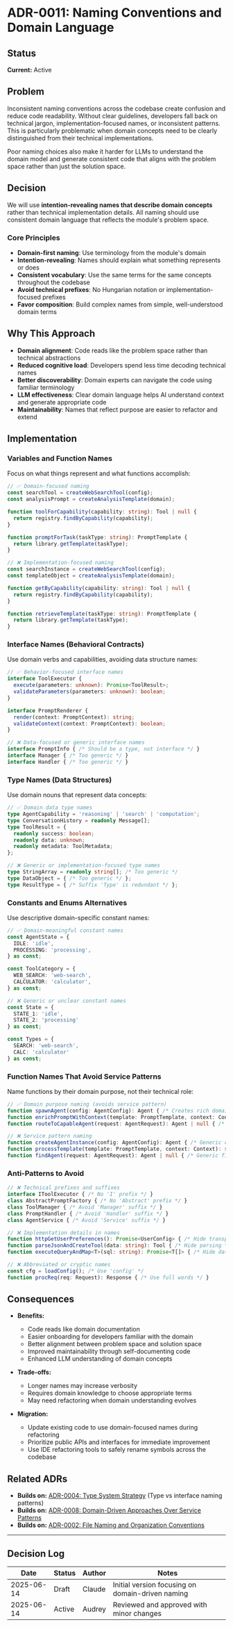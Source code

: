 # ADR-0011: Naming Conventions and Domain Language

## Status

**Current:** Active

## Problem

Inconsistent naming conventions across the codebase create confusion and reduce code readability. Without clear guidelines, developers fall back on technical jargon, implementation-focused names, or inconsistent patterns. This is particularly problematic when domain concepts need to be clearly distinguished from their technical implementations.

Poor naming choices also make it harder for LLMs to understand the domain model and generate consistent code that aligns with the problem space rather than just the solution space.

## Decision

We will use **intention-revealing names that describe domain concepts** rather than technical implementation details. All naming should use consistent domain language that reflects the module's problem space.

### Core Principles

- **Domain-first naming**: Use terminology from the module's domain
- **Intention-revealing**: Names should explain what something represents or does
- **Consistent vocabulary**: Use the same terms for the same concepts throughout the codebase
- **Avoid technical prefixes**: No Hungarian notation or implementation-focused prefixes
- **Favor composition**: Build complex names from simple, well-understood domain terms

## Why This Approach

- **Domain alignment**: Code reads like the problem space rather than technical abstractions
- **Reduced cognitive load**: Developers spend less time decoding technical names
- **Better discoverability**: Domain experts can navigate the code using familiar terminology
- **LLM effectiveness**: Clear domain language helps AI understand context and generate appropriate code
- **Maintainability**: Names that reflect purpose are easier to refactor and extend

## Implementation

### Variables and Function Names

Focus on what things represent and what functions accomplish:

```typescript
// ✅ Domain-focused naming
const searchTool = createWebSearchTool(config);
const analysisPrompt = createAnalysisTemplate(domain);

function toolForCapability(capability: string): Tool | null {
  return registry.findByCapability(capability);
}

function promptForTask(taskType: string): PromptTemplate {
  return library.getTemplate(taskType);
}

// ❌ Implementation-focused naming
const searchInstance = createWebSearchTool(config);
const templateObject = createAnalysisTemplate(domain);

function getByCapability(capability: string): Tool | null {
  return registry.findByCapability(capability);
}

function retrieveTemplate(taskType: string): PromptTemplate {
  return library.getTemplate(taskType);
}
```

### Interface Names (Behavioral Contracts)

Use domain verbs and capabilities, avoiding data structure names:

```typescript
// ✅ Behavior-focused interface names
interface ToolExecutor {
  execute(parameters: unknown): Promise<ToolResult>;
  validateParameters(parameters: unknown): boolean;
}

interface PromptRenderer {
  render(context: PromptContext): string;
  validateContext(context: PromptContext): boolean;
}

// ❌ Data-focused or generic interface names
interface PromptInfo { /* Should be a type, not interface */ }
interface Manager { /* Too generic */ }
interface Handler { /* Too generic */ }
```

### Type Names (Data Structures)

Use domain nouns that represent data concepts:

```typescript
// ✅ Domain data type names
type AgentCapability = 'reasoning' | 'search' | 'computation';
type ConversationHistory = readonly Message[];
type ToolResult = {
  readonly success: boolean;
  readonly data: unknown;
  readonly metadata: ToolMetadata;
};

// ❌ Generic or implementation-focused type names
type StringArray = readonly string[]; /* Too generic */
type DataObject = { /* Too generic */ };
type ResultType = { /* Suffix 'Type' is redundant */ };
```

### Constants and Enums Alternatives

Use descriptive domain-specific constant names:

```typescript
// ✅ Domain-meaningful constant names
const AgentState = {
  IDLE: 'idle',
  PROCESSING: 'processing', 
} as const;

const ToolCategory = {
  WEB_SEARCH: 'web-search',
  CALCULATOR: 'calculator',
} as const;

// ❌ Generic or unclear constant names
const State = {
  STATE_1: 'idle',
  STATE_2: 'processing'
} as const;

const Types = {
  SEARCH: 'web-search',
  CALC: 'calculator'
} as const;
```

### Function Names That Avoid Service Patterns

Name functions by their domain purpose, not their technical role:

```typescript
// ✅ Domain purpose naming (avoids service pattern)
function spawnAgent(config: AgentConfig): Agent { /* Creates rich domain object */ }
function enrichPromptWithContext(template: PromptTemplate, context: Context): string { /* Domain operation */ }
function routeToCapableAgent(request: AgentRequest): Agent | null { /* Domain logic */ }

// ❌ Service pattern naming
function createAgentInstance(config: AgentConfig): Agent { /* Generic creation */ }
function processTemplate(template: PromptTemplate, context: Context): string { /* Generic processing */ }
function findAgent(request: AgentRequest): Agent | null { /* Generic finding */ }
```

### Anti-Patterns to Avoid

```typescript
// ❌ Technical prefixes and suffixes
interface IToolExecutor { /* No 'I' prefix */ }
class AbstractPromptFactory { /* No 'Abstract' prefix */ }
class ToolManager { /* Avoid 'Manager' suffix */ }
class PromptHandler { /* Avoid 'Handler' suffix */ }
class AgentService { /* Avoid 'Service' suffix */ }

// ❌ Implementation details in names
function httpGetUserPreferences(): Promise<UserConfig> { /* Hide transport */ }
function parseJsonAndCreateTool(data: string): Tool { /* Hide parsing */ }
function executeQueryAndMap<T>(sql: string): Promise<T[]> { /* Hide database details */ }

// ❌ Abbreviated or cryptic names
const cfg = loadConfig(); /* Use 'config' */ 
function procReq(req: Request): Response { /* Use full words */ }
```

## Consequences

- **Benefits:**
  - Code reads like domain documentation
  - Easier onboarding for developers familiar with the domain
  - Better alignment between problem space and solution space
  - Improved maintainability through self-documenting code
  - Enhanced LLM understanding of domain concepts

- **Trade-offs:**
  - Longer names may increase verbosity
  - Requires domain knowledge to choose appropriate terms
  - May need refactoring when domain understanding evolves

- **Migration:**
  - Update existing code to use domain-focused names during refactoring
  - Prioritize public APIs and interfaces for immediate improvement
  - Use IDE refactoring tools to safely rename symbols across the codebase

## Related ADRs

- **Builds on:** [ADR-0004: Type System Strategy](0004-type-stretegy.md) (Type vs interface naming patterns)
- **Builds on:** [ADR-0008: Domain-Driven Approaches Over Service Patterns](0008-domain-driven-design.md)
- **Builds on:** [ADR-0002: File Naming and Organization Conventions](0002-file-organization.md)

---

## Decision Log

| Date | Status | Author | Notes |
|------|--------|--------|-------|
| 2025-06-14 | Draft | Claude | Initial version focusing on domain-driven naming |
| 2025-06-14 | Active | Audrey | Reviewed and approved with minor changes |
